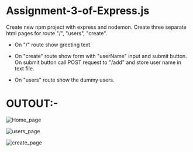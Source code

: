 # Assignment-3-of-Express.js
 Create new npm project with express and nodemon.
 Create three separate  html pages for route "/", "users", "create".

- On "/" route show greeting text.

- On "create" route show form with "userName" input and submit button. On submit button call POST request to "/add" and store user name in text file.

- On "users" route show the dummy users.


# OUTOUT:-


![Home_page](https://user-images.githubusercontent.com/99710364/221108274-6818cc2e-2ec7-4c38-94d5-1245da3d1e9a.png)


![users_page](https://user-images.githubusercontent.com/99710364/221108279-d0515f05-57d8-443a-84cb-a7edae290154.png)


![create_page](https://user-images.githubusercontent.com/99710364/221108280-fbebea36-5244-465e-9767-99534c7cba66.png)



